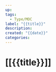 ```yaml
---
up: 
tags:
  - Type/MOC
label: "{{title}}"
description: 
created: "{{date}}"
categories:
---
```

# [[{{title}}]]
